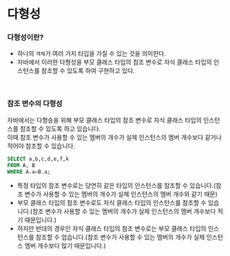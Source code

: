 # 다형성

### 다형성이란?
- 하나의 `객체`가 여러 가지 타입을 가질 수 있는 것을 의미한다.
- 자바에서 이러한 다형성을 부모 클래스 타입의 참조 변수로 자식 클래스 타입의 인스턴스를 참조할 수 있도록 하여 구현하고 있다.

<br>

### 참조 변수의 다형성
자바에서는 다형승을 위해 부모 클래스 타입의 참조 변수로 자식 클래스 타입의 인스턴스를 참조할 수 있도록 하고 있습니다.  
이때 참조 변수가 사용할 수 있는 멤버의 개수가 실제 인스턴스의 멤버 개수보다 같거나 적어야 참조할 수 있습니다.

```SQL
SELECT a,b,c,d,e,f,k
FROM A, B
WHERE A.a=B.a;
```
- 특정 타입의 참조 변수로는 당연히 같은 타입의 인스턴스를 참조할 수 있습니다.(참조 변수가 사용할 수 있는 멤버의 개수가 실제 인스턴스의 멤버 개수와 같기 때문)
- 부모 클래스 타입의 참조 변수로도 자식 클래스 타입의 인스턴스를 참조할 수 있습니다.(참조 변수가 사용할 수 있는 멤버의 개수가 실제 인스턴스의 멤버 개수보다 적기 때문입니다.)
- 하지만 반대의 경우인 자식 클래스 타입의 참조 변수로는 부모 클래스 타입의 인스턴스를 참조할 수 업습니다.(참조 변수가 사용할 수 있는 멤버의 개수가 실제 인스턴스 멤버 개수보다 많기 때문입니다.)

<br>

